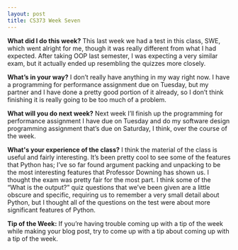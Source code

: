```yaml
---
layout: post
title: CS373 Week Seven
---
```


__What did I do this week?__ This last week we had a test in this class, SWE, which went alright for me, though it was really different from what I had expected. After taking OOP last semester, I was expecting a very similar exam, but it actually ended up resembling the quizzes more closely. 

__What’s in your way?__ I don’t really have anything in my way right now. I have a programming for performance assignment due on Tuesday, but my partner and I have done a pretty good portion of it already, so I don’t think finishing it is really going to be too much of a problem.

__What will you do next week?__ Next week I’ll finish up the programming for performance assignment I have due on Tuesday and do my software design programming assignment that’s due on Saturday, I think, over the course of the week.

__What's your experience of the class?__ I think the material of the class is useful and fairly interesting. It’s been pretty cool to see some of the features that Python has; I’ve so far found argument packing and unpacking to be the most interesting features that Professor Downing has shown us. I thought the exam was pretty fair for the most part. I think some of the “What is the output?” quiz questions that we’ve been given are a little obscure and specific, requiring us to remember a very small detail about Python, but I thought all of the questions on the test were about more significant features of Python.

__Tip of the Week:__ If you’re having trouble coming up with a tip of the week while making your blog post, try to come up with a tip about coming up with a tip of the week. 
